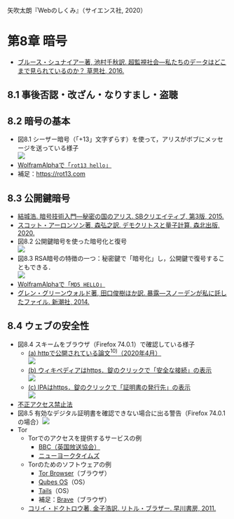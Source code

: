 矢吹太朗『Webのしくみ』（サイエンス社, 2020）

# 第8章 暗号

- [ブルース・シュナイアー著, 池村千秋訳. 超監視社会&mdash;私たちのデータはどこまで見られているのか？ 草思社, 2016.](https://calil.jp/book/4794222378)

## 8.1 事後否認・改ざん・なりすまし・盗聴

## 8.2 暗号の基本

- 図8.1 シーザー暗号（「+13」文字ずらす）を使って，アリスがボブにメッセージを送っている様子<br>![](figures/08-1.svg)
- [WolframAlphaで「`rot13 hello`」](https://www.wolframalpha.com/input/?i=rot13+hello&lang=ja)
- 補足：https://rot13.com

## 8.3 公開鍵暗号

- [結城浩. 暗号技術入門&mdash;秘密の国のアリス. SBクリエイティブ, 第3版, 2015.](https://calil.jp/book/4797382228)
- [スコット・アーロンソン著, 森弘之訳. デモクリトスと量子計算. 森北出版, 2020.](https://calil.jp/book/4627872011)
- 図8.2 公開鍵暗号を使った暗号化と復号<br>![](figures/08-2.svg)
- 図8.3 RSA暗号の特徴の一つ：秘密鍵で「暗号化」し，公開鍵で復号することもできる．<br>![](figures/08-3.svg)
- [WolframAlphaで「`MD5 HELLO`」](https://www.wolframalpha.com/input/?i=MD5+HELLO&lang=ja)
- [グレン・グリーンウォルド著, 田口俊樹ほか訳. 暴露&mdash;スノーデンが私に託したファイル. 新潮社, 2014.](https://calil.jp/book/4105066919)

## 8.4 ウェブの安全性

- 図8.4 スキームをブラウザ（Firefox 74.0.1）で確認している様子
  - [(a) httpで公開されている論文<sup>10)</sup>（2020年4月）<br>![](figures/08-4a.png)](http://infolab.stanford.edu/~backrub/google.html)
  - [(b) ウィキペディアはhttps．錠のクリックで「安全な接続」の表示<br>![](figures/08-4b.png)](https://ja.wikipedia.org)
  - [(c) IPAはhttps．錠のクリックで「証明書の発行先」の表示<br>![](figures/08-4c.png)](https://www.ipa.go.jp)
- [不正アクセス禁止法](https://elaws.e-gov.go.jp/search/elawsSearch/elaws_search/lsg0500/detail?lawId=411AC0000000128)
- 図8.5 有効なデジタル証明書を確認できない場合に出る警告（Firefox 74.0.1の場合）![](figures/08-5.png)
- Tor
  - Torでのアクセスを提供するサービスの例
    - [BBC（英国放送協会）](https://www.bbcnewsv2vjtpsuy.onion)
    - [ニューヨークタイムズ](https://www.nytimes3xbfgragh.onion)
  - Torのためのソフトウェアの例
    - [Tor Browser](https://www.torproject.org)（ブラウザ）
    - [Qubes OS](https://www.qubes-os.org)（OS）
    - [Tails](https://tails.boum.org)（OS）
    - 補足：[Brave](https://brave.com)（ブラウザ）
  - [コリイ・ドクトロウ著, 金子浩訳. リトル・ブラザー. 早川書房, 2011.](https://calil.jp/book/4152091991)
